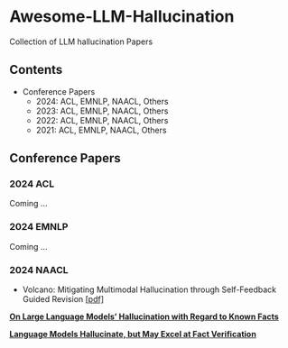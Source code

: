 # Awesome-LLM-Hallucination
Collection of LLM hallucination Papers

## Contents
- Conference Papers
	- 2024: ACL, EMNLP, NAACL, Others
	- 2023: ACL, EMNLP, NAACL, Others
	- 2022: ACL, EMNLP, NAACL, Others
	- 2021: ACL, EMNLP, NAACL, Others

## Conference Papers
### 2024 ACL
Coming ...
### 2024 EMNLP
Coming ...
### 2024 NAACL
- Volcano: Mitigating Multimodal Hallucination through Self-Feedback Guided Revision [[pdf]](https://aclanthology.org/2024.naacl-long.23/)

**[On Large Language Models’ Hallucination with Regard to Known Facts](https://aclanthology.org/2024.naacl-long.60/)**

**[Language Models Hallucinate, but May Excel at Fact Verification](https://aclanthology.org/2024.naacl-long.62/)**


<!--stackedit_data:
eyJoaXN0b3J5IjpbLTk3MTc5NDQ4MywtODg3MjE1MjQwLDIwOT
QyODcwMTYsLTk1MzU3NjUwMiwtNjY2NDAzNzMzLDkyNzc5NzEx
OCwyMTIwMDQyMTUwLC01MTE3Nzg2NDksMjA0OTkyMTQ5MywtND
gwNzg5OTcyLC0xMTE4NTk3Mjk2XX0=
-->
